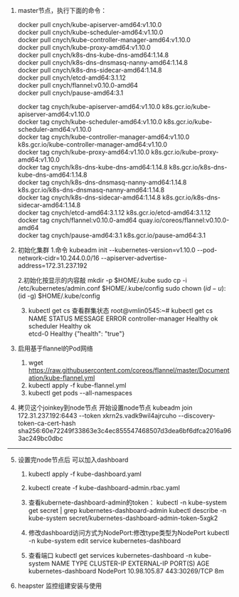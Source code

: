 1. master节点，执行下面的命令：

    docker pull cnych/kube-apiserver-amd64:v1.10.0  
    docker pull cnych/kube-scheduler-amd64:v1.10.0  
    docker pull cnych/kube-controller-manager-amd64:v1.10.0  
    docker pull cnych/kube-proxy-amd64:v1.10.0  
    docker pull cnych/k8s-dns-kube-dns-amd64:1.14.8  
    docker pull cnych/k8s-dns-dnsmasq-nanny-amd64:1.14.8  
    docker pull cnych/k8s-dns-sidecar-amd64:1.14.8  
    docker pull cnych/etcd-amd64:3.1.12  
    docker pull cnych/flannel:v0.10.0-amd64  
    docker pull cnych/pause-amd64:3.1  
    
    docker tag cnych/kube-apiserver-amd64:v1.10.0 k8s.gcr.io/kube-apiserver-amd64:v1.10.0  
    docker tag cnych/kube-scheduler-amd64:v1.10.0 k8s.gcr.io/kube-scheduler-amd64:v1.10.0  
    docker tag cnych/kube-controller-manager-amd64:v1.10.0 k8s.gcr.io/kube-controller-manager-amd64:v1.10.0  
    docker tag cnych/kube-proxy-amd64:v1.10.0 k8s.gcr.io/kube-proxy-amd64:v1.10.0  
    docker tag cnych/k8s-dns-kube-dns-amd64:1.14.8 k8s.gcr.io/k8s-dns-kube-dns-amd64:1.14.8  
    docker tag cnych/k8s-dns-dnsmasq-nanny-amd64:1.14.8 k8s.gcr.io/k8s-dns-dnsmasq-nanny-amd64:1.14.8  
    docker tag cnych/k8s-dns-sidecar-amd64:1.14.8 k8s.gcr.io/k8s-dns-sidecar-amd64:1.14.8  
    docker tag cnych/etcd-amd64:3.1.12 k8s.gcr.io/etcd-amd64:3.1.12  
    docker tag cnych/flannel:v0.10.0-amd64 quay.io/coreos/flannel:v0.10.0-amd64  
    docker tag cnych/pause-amd64:3.1 k8s.gcr.io/pause-amd64:3.1  

2. 初始化集群
    1.命令
        kubeadm init --kubernetes-version=v1.10.0 --pod-network-cidr=10.244.0.0/16 --apiserver-advertise-address=172.31.237.192

    2.初始化按显示的内容敲
        mkdir -p $HOME/.kube
        sudo cp -i /etc/kubernetes/admin.conf $HOME/.kube/config
        sudo chown $(id -u):$(id -g) $HOME/.kube/config

    3. kubectl get cs 查看群集状态
        root@vmlin0545:~# kubectl get cs
        NAME                 STATUS    MESSAGE              ERROR
        controller-manager   Healthy   ok                   
        scheduler            Healthy   ok                   
        etcd-0               Healthy   {"health": "true"}   

3. 启用基于flannel的Pod网络
    1. wget https://raw.githubusercontent.com/coreos/flannel/master/Documentation/kube-flannel.yml
    2. kubectl apply -f  kube-flannel.yml
    3. kubectl get pods --all-namespaces
    
4. 拷贝这个joinkey到node节点 开始设置node节点
        kubeadm join 172.31.237.192:6443 --token xkrn2s.vadk9wil4ajrcuho --discovery-token-ca-cert-hash sha256:60e72249f33863e3c4ec855547468507d3dea6bf6dfca2016a963ac249bc0dbc


--------------------------------------------------------------------------------------------------------------------------------------------------------------------------
5. 设置完node节点后 可以加入dashboard
    1. kubectl apply -f kube-dashboard.yaml
    2. kubectl create -f kube-dashboard-admin.rbac.yaml
    3. 查看kubernete-dashboard-admin的token：
        kubectl -n kube-system get secret | grep kubernetes-dashboard-admin
        kubectl describe -n kube-system secret/kubernetes-dashboard-admin-token-5xgk2
          
    4. 修改dashboard访问方式为NodePort:修改type类型为NodePort
        kubectl -n kube-system edit service kubernetes-dashboard 
            
    5. 查看端口
        kubectl get services kubernetes-dashboard -n kube-system
        NAME                   TYPE       CLUSTER-IP     EXTERNAL-IP   PORT(S)         AGE
        kubernetes-dashboard   NodePort   10.98.105.87   <none>        443:30269/TCP   8m
6. heapster 监控组建安装与使用
    